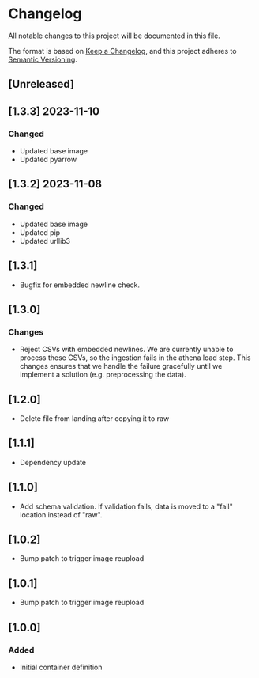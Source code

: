 <!-- markdownlint-disable MD003 -->

# Changelog

All notable changes to this project will be documented in this file.

The format is based on [Keep a Changelog](https://keepachangelog.com/en/1.0.0/),
and this project adheres to [Semantic Versioning](https://semver.org/spec/v2.0.0.html).

## [Unreleased]

## [1.3.3] 2023-11-10

### Changed

- Updated base image
- Updated pyarrow

## [1.3.2] 2023-11-08

### Changed

- Updated base image
- Updated pip
- Updated urllib3

## [1.3.1]

- Bugfix for embedded newline check.

## [1.3.0]

### Changes

- Reject CSVs with embedded newlines. We are currently unable to process these
  CSVs, so the ingestion fails in the athena load step. This changes ensures
  that we handle the failure gracefully until we implement a solution (e.g.
  preprocessing the data).

## [1.2.0]

- Delete file from landing after copying it to raw

## [1.1.1]

- Dependency update

## [1.1.0]

- Add schema validation.
  If validation fails, data is moved to a "fail" location instead of "raw".

## [1.0.2]

- Bump patch to trigger image reupload

## [1.0.1]

- Bump patch to trigger image reupload

## [1.0.0]

### Added

- Initial container definition
